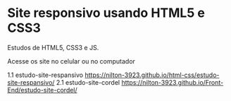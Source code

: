 # Site responsivo usando HTML5 e CSS3

Estudos de HTML5, CSS3 e JS.


Acesse os site no celular ou no computador 

1.1 estudo-site-respansivo
https://nilton-3923.github.io/html-css/estudo-site-respansivo/
2.1 estudo-site-cordel
https://nilton-3923.github.io/Front-End/estudo-site-cordel/

